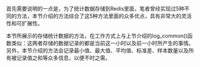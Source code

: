 首先需要说明的一点是，为了统计数据存储到Redis里面，笔者曾经实现过5种不同的方法，本节介绍的方法综合了这5种方法里面的众多优点，具有非常大的灵活性和可扩展性。

本节所展示的存储统计数据的方法，在工作方式上与上节介绍的log\_common\(\)函数类似：这两者存储的数据记录的都是当前这一小时以及前一小时所产生的事情。另外，本节介绍的方法会记录最小值、最大值、平均值、标准差、样本数量以及所有被记录值之和等众多信息，以便不时之需。


